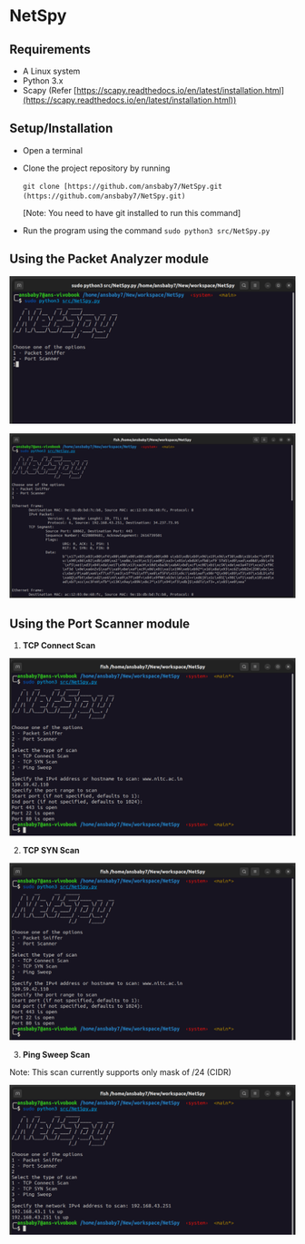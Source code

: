 # NetSpy

## Requirements

- A Linux system
- Python 3.x
- Scapy (Refer [https://scapy.readthedocs.io/en/latest/installation.html](https://scapy.readthedocs.io/en/latest/installation.html))

## Setup/Installation

- Open a terminal

- Clone the project repository by running
  
    `git clone [https://github.com/ansbaby7/NetSpy.git (https://github.com/ansbaby7/NetSpy.git)`
  
    [Note: You need to have git installed to run this command]

- Run the program using the command `sudo python3 src/NetSpy.py`

## Using the Packet Analyzer module

![netspy1.png](images/netspy1.png)

![Screenshot from 2023-05-02 19-45-53.png](images/netspy2.png)

## Using the Port Scanner module

1. **TCP Connect Scan**

![Screenshot from 2023-05-02 20-04-34.png](images/netspy4.png)

2. **TCP SYN Scan**

![Screenshot from 2023-05-02 20-01-33.png](images/netspy3.png)

3. **Ping Sweep Scan**

Note: This scan currently supports only mask of /24 (CIDR)

![Screenshot from 2023-05-02 20-08-06.png](images/netspy5.png)